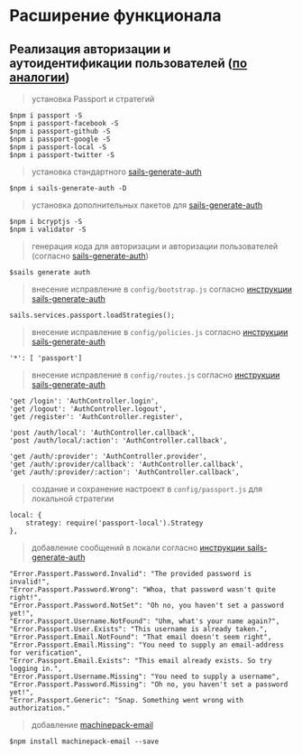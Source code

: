 # Расширение функционала

## Реализация авторизации и аутоидентификации пользователей ([по аналогии](https://github.com/ProLoser/angular-sails-seed/blob/master/backend/))

> установка Passport и стратегий

    $npm i passport -S
    $npm i passport-facebook -S
    $npm i passport-github -S
    $npm i passport-google -S
    $npm i passport-local -S
    $npm i passport-twitter -S

> установка стандартного [sails-generate-auth](https://github.com/kasperisager/sails-generate-auth)

    $npm i sails-generate-auth -D

> установка дополнительных пакетов для [sails-generate-auth](https://github.com/kasperisager/sails-generate-auth)

    $npm i bcryptjs -S
    $npm i validator -S

> генерация кода для авторизации и авторизации пользователей (согласно [sails-generate-auth](https://github.com/kasperisager/sails-generate-auth))

    $sails generate auth

> внесение исправление в `config/bootstrap.js` согласно [инструкции sails-generate-auth](https://github.com/kasperisager/sails-generate-auth#requirements)

    sails.services.passport.loadStrategies();

> внесение исправление в `config/policies.js` согласно [инструкции sails-generate-auth](https://github.com/kasperisager/sails-generate-auth#requirements)

    '*': [ 'passport']

> внесение исправление в `config/routes.js` согласно [инструкции sails-generate-auth](https://github.com/kasperisager/sails-generate-auth#requirements)

    'get /login': 'AuthController.login',
    'get /logout': 'AuthController.logout',
    'get /register': 'AuthController.register',

    'post /auth/local': 'AuthController.callback',
    'post /auth/local/:action': 'AuthController.callback',

    'get /auth/:provider': 'AuthController.provider',
    'get /auth/:provider/callback': 'AuthController.callback',
    'get /auth/:provider/:action': 'AuthController.callback',

> создание и сохранение настроект в `config/passport.js` для локальной стратегии

    local: {
        strategy: require('passport-local').Strategy
    },

> добавление сообщений в локали согласно [инструкции sails-generate-auth](https://github.com/kasperisager/sails-generate-auth#requirements)

    "Error.Passport.Password.Invalid": "The provided password is invalid!",
    "Error.Passport.Password.Wrong": "Whoa, that password wasn't quite right!",
    "Error.Passport.Password.NotSet": "Oh no, you haven't set a password yet!",
    "Error.Passport.Username.NotFound": "Uhm, what's your name again?",
    "Error.Passport.User.Exists": "This username is already taken.",
    "Error.Passport.Email.NotFound": "That email doesn't seem right",
    "Error.Passport.Email.Missing": "You need to supply an email-address for verification",
    "Error.Passport.Email.Exists": "This email already exists. So try logging in.",
    "Error.Passport.Username.Missing": "You need to supply a username",
    "Error.Passport.Password.Missing": "Oh no, you haven't set a password yet!",
    "Error.Passport.Generic": "Snap. Something went wrong with authorization."

> добавление [machinepack-email](http://node-machine.org/machinepack-email)

    $npm install machinepack-email --save
